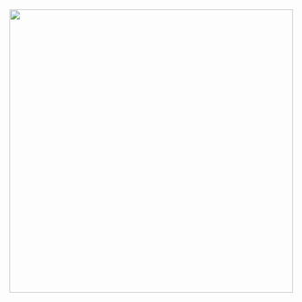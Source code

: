 <img align="center" width="500" src="https://encrypted-tbn0.gstatic.com/images?q=tbn:ANd9GcSa0HboAIBQV_XNXPiFB0H_rY7XnMRj23EZ-w&usqp=CAU">
